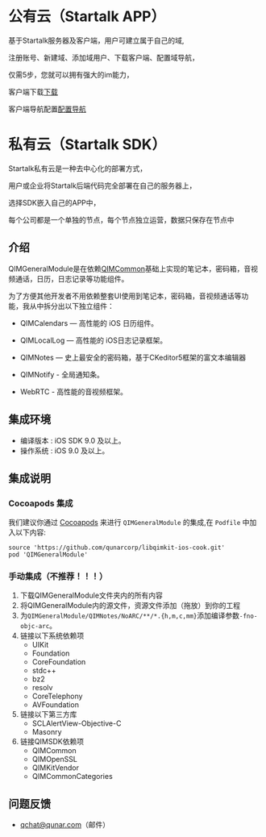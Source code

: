 公有云（Startalk APP）
=====
基于Startalk服务器及客户端，用户可建立属于自己的域,

注册账号、新建域、添加域用户、下载客户端、配置域导航，

仅需5步，您就可以拥有强大的im能力，

客户端下载[下载](https://im.qunar.com/new/#/download)

客户端导航配置[配置导航](https://im.qunar.com/new/#/platform/access_guide/manage_nav?id=manage_nav_mb)

私有云（Startalk SDK）
=====
Startalk私有云是一种去中心化的部署方式，

用户或企业将Startalk后端代码完全部署在自己的服务器上，

选择SDK嵌入自己的APP中，

每个公司都是一个单独的节点，每个节点独立运营，数据只保存在节点中

## 介绍

QIMGeneralModule是在依赖[QIMCommon](https://github.com/qunarcorp/libqimcommon-ios)基础上实现的笔记本，密码箱，音视频通话，日历，日志记录等功能组件。

为了方便其他开发者不用依赖整套UI使用到笔记本，密码箱，音视频通话等功能，我从中拆分出以下独立组件：

  * QIMCalendars — 高性能的 iOS 日历组件。

  * QIMLocalLog — 高性能的 iOS日志记录框架。

  * QIMNotes — 史上最安全的密码箱，基于CKeditor5框架的富文本编辑器
  * QIMNotify - 全局通知条。
  * WebRTC - 高性能的音视频框架。

## 集成环境
* 编译版本 : iOS SDK 9.0 及以上。
* 操作系统 : iOS 9.0 及以上。

## 集成说明

### Cocoapods 集成

我们建议你通过 [Cocoapods](https://cocoapods.org/) 来进行 `QIMGeneralModule` 的集成,在 `Podfile` 中加入以下内容:

```shell
source 'https://github.com/qunarcorp/libqimkit-ios-cook.git'
pod 'QIMGeneralModule'
```

### 手动集成（不推荐！！！）

1. 下载QIMGeneralModule文件夹内的所有内容
2. 将QIMGeneralModule内的源文件，资源文件添加（拖放）到你的工程
3. 为`QIMGeneralModule/QIMNotes/NoARC/**/*.{h,m,c,mm}`添加编译参数`-fno-objc-arc`。
4. 链接以下系统依赖项
    * UIKit
    * Foundation
    * CoreFoundation
    * stdc++
    * bz2
    * resolv
    * CoreTelephony
    * AVFoundation
5. 链接以下第三方库
    * SCLAlertView-Objective-C
    * Masonry
6. 链接QIMSDK依赖项
    * QIMCommon
    * QIMOpenSSL
    * QIMKitVendor
    * QIMCommonCategories
    
## 问题反馈

-   qchat@qunar.com（邮件）
